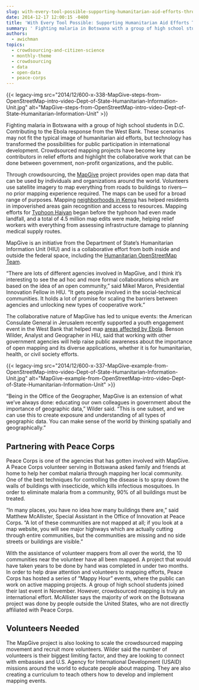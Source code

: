 ```yaml
---
slug: with-every-tool-possible-supporting-humanitarian-aid-efforts-through-crowdsourced-mapping
date: 2014-12-17 12:00:15 -0400
title: 'With Every Tool Possible: Supporting Humanitarian Aid Efforts Through Crowdsourced Mapping'
summary: ' Fighting malaria in Botswana with a group of high school students in D.C. Contributing to the Ebola response from the West Bank. These scenarios may not fit the typical image of humanitarian aid efforts, but technology has transformed the possibilities for public participation in international development. Crowdsourced mapping projects have'
authors:
  - awichman
topics:
  - crowdsourcing-and-citizen-science
  - monthly-theme
  - crowdsourcing
  - data
  - open-data
  - peace-corps
---
```


{{< legacy-img src="2014/12/600-x-338-MapGive-steps-from-OpenStreetMap-intro-video-Dept-of-State-Humanitarian-Information-Unit.jpg" alt="MapGive-steps-from-OpenStreetMap-intro-video-Dept-of-State-Humanitarian-Information-Unit" >}}

Fighting malaria in Botswana with a group of high school students in D.C. Contributing to the Ebola response from the West Bank. These scenarios may not fit the typical image of humanitarian aid efforts, but technology has transformed the possibilities for public participation in international development. Crowdsourced mapping projects have become key contributors in relief efforts and highlight the collaborative work that can be done between government, non-profit organizations, and the public.

Through crowdsourcing, the [MapGive](http://mapgive.state.gov/index.html) project provides open map data that can be used by individuals and organizations around the world. Volunteers use satellite imagery to map everything from roads to buildings to rivers—no prior mapping experience required. The maps can be used for a broad range of purposes. Mapping [neighborhoods in Kenya](http://mapgive.state.gov/stories/make-a-difference.html) has helped residents in impoverished areas gain recognition and access to resources. Mapping efforts for [Typhoon Haiyan](http://mapgive.state.gov/stories/responding-to-disasters.html) began before the typhoon had even made landfall, and a total of 4.5 million map edits were made, helping relief workers with everything from assessing infrastructure damage to planning medical supply routes.

MapGive is an initiative from the Department of State’s Humanitarian Information Unit (HIU) and is a collaborative effort from both inside and outside the federal space, including the [Humanitarian OpenStreetMap Team](http://hot.openstreetmap.org/).

“There are lots of different agencies involved in MapGive, and I think it’s interesting to see the ad hoc and more formal collaborations which are based on the idea of an open community,” said Mikel Maron, Presidential Innovation Fellow in HIU. “It gets people involved in the social-technical communities. It holds a lot of promise for scaling the barriers between agencies and unlocking new types of cooperative work.”

The collaborative nature of MapGive has led to unique events: the American Consulate General in Jerusalem recently supported a youth engagement event in the West Bank that helped map [areas affected by Ebola](http://jerusalem.usconsulate.gov/pr-10182014.html). Benson Wilder, Analyst and Geographer in HIU, said that working with other government agencies will help raise public awareness about the importance of open mapping and its diverse applications, whether it is for humanitarian, health, or civil society efforts.

{{< legacy-img src="2014/12/600-x-337-MapGive-example-from-OpenStreetMap-intro-video-Dept-of-State-Humanitarian-Information-Unit.jpg" alt="MapGive-example-from-OpenStreetMap-intro-video-Dept-of-State-Humanitarian-Information-Unit" >}}

“Being in the Office of the Geographer, MapGive is an extension of what we&#8217;ve always done: educating our own colleagues in government about the importance of geographic data,” Wilder said. “This is one subset, and we can use this to create exposure and understanding of all types of geographic data. You can make sense of the world by thinking spatially and geographically.”

## Partnering with Peace Corps

Peace Corps is one of the agencies that has gotten involved with MapGive. A Peace Corps volunteer serving in Botswana asked family and friends at home to help her combat malaria through mapping her local community. One of the best techniques for controlling the disease is to spray down the walls of buildings with insecticide, which kills infectious mosquitoes. In order to eliminate malaria from a community, 90% of all buildings must be treated.

“In many places, you have no idea how many buildings there are,” said Matthew McAllister, Special Assistant in the Office of Innovation at Peace Corps. “A lot of these communities are not mapped at all; if you look at a map website, you will see major highways which are actually cutting through entire communities, but the communities are missing and no side streets or buildings are visible.”

With the assistance of volunteer mappers from all over the world, the 10 communities near the volunteer have all been mapped. A project that would have taken years to be done by hand was completed in under two months. In order to help draw attention and volunteers to mapping efforts, Peace Corps has hosted a series of “Mappy Hour” events, where the public can work on active mapping projects. A group of high school students joined their last event in November. However, crowdsourced mapping is truly an international effort. McAllister says the majority of work on the Botswana project was done by people outside the United States, who are not directly affiliated with Peace Corps.

## Volunteers Needed

The MapGive project is also looking to scale the crowdsourced mapping movement and recruit more volunteers. Wilder said the number of volunteers is their biggest limiting factor, and they are looking to connect with embassies and U.S. Agency for International Development (USAID) missions around the world to educate people about mapping. They are also creating a curriculum to teach others how to develop and implement mapping events.